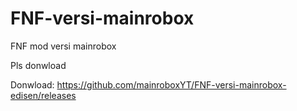 # FNF-versi-mainrobox
FNF mod versi mainrobox

Pls donwload

Donwload: https://github.com/mainroboxYT/FNF-versi-mainrobox-edisen/releases
